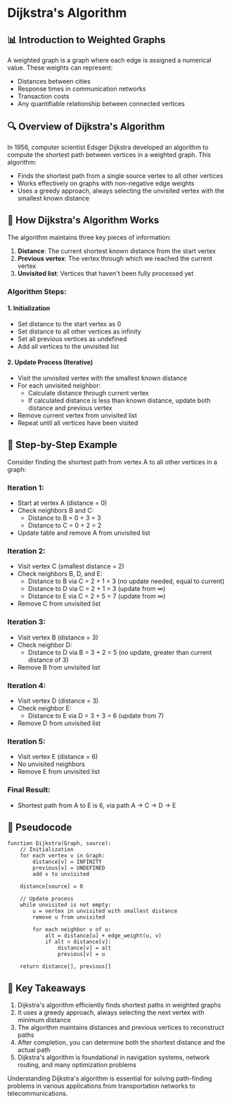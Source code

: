 # Dijkstra's Algorithm

## 📊 Introduction to Weighted Graphs

A weighted graph is a graph where each edge is assigned a numerical value. These weights can represent:
- Distances between cities
- Response times in communication networks
- Transaction costs
- Any quantifiable relationship between connected vertices

## 🔍 Overview of Dijkstra's Algorithm

In 1956, computer scientist Edsger Dijkstra developed an algorithm to compute the shortest path between vertices in a weighted graph. This algorithm:
- Finds the shortest path from a single source vertex to all other vertices
- Works effectively on graphs with non-negative edge weights
- Uses a greedy approach, always selecting the unvisited vertex with the smallest known distance

## 🔢 How Dijkstra's Algorithm Works

The algorithm maintains three key pieces of information:
1. **Distance**: The current shortest known distance from the start vertex
2. **Previous vertex**: The vertex through which we reached the current vertex
3. **Unvisited list**: Vertices that haven't been fully processed yet

### Algorithm Steps:

#### 1. Initialization
- Set distance to the start vertex as 0
- Set distance to all other vertices as infinity
- Set all previous vertices as undefined
- Add all vertices to the unvisited list

#### 2. Update Process (Iterative)
- Visit the unvisited vertex with the smallest known distance
- For each unvisited neighbor:
  - Calculate distance through current vertex
  - If calculated distance is less than known distance, update both distance and previous vertex
- Remove current vertex from unvisited list
- Repeat until all vertices have been visited

## 🧮 Step-by-Step Example

Consider finding the shortest path from vertex A to all other vertices in a graph:

### Iteration 1:
- Start at vertex A (distance = 0)
- Check neighbors B and C:
  - Distance to B = 0 + 3 = 3
  - Distance to C = 0 + 2 = 2
- Update table and remove A from unvisited list

### Iteration 2:
- Visit vertex C (smallest distance = 2)
- Check neighbors B, D, and E:
  - Distance to B via C = 2 + 1 = 3 (no update needed, equal to current)
  - Distance to D via C = 2 + 1 = 3 (update from ∞)
  - Distance to E via C = 2 + 5 = 7 (update from ∞)
- Remove C from unvisited list

### Iteration 3:
- Visit vertex B (distance = 3)
- Check neighbor D:
  - Distance to D via B = 3 + 2 = 5 (no update, greater than current distance of 3)
- Remove B from unvisited list

### Iteration 4:
- Visit vertex D (distance = 3)
- Check neighbor E:
  - Distance to E via D = 3 + 3 = 6 (update from 7)
- Remove D from unvisited list

### Iteration 5:
- Visit vertex E (distance = 6)
- No unvisited neighbors
- Remove E from unvisited list

### Final Result:
- Shortest path from A to E is 6, via path A → C → D → E

## 🧩 Pseudocode

```
function Dijkstra(Graph, source):
    // Initialization
    for each vertex v in Graph:
        distance[v] = INFINITY
        previous[v] = UNDEFINED
        add v to unvisited
    
    distance[source] = 0
    
    // Update process
    while unvisited is not empty:
        u = vertex in unvisited with smallest distance
        remove u from unvisited
        
        for each neighbor v of u:
            alt = distance[u] + edge_weight(u, v)
            if alt < distance[v]:
                distance[v] = alt
                previous[v] = u
                
    return distance[], previous[]
```

## 🔑 Key Takeaways

1. Dijkstra's algorithm efficiently finds shortest paths in weighted graphs
2. It uses a greedy approach, always selecting the next vertex with minimum distance
3. The algorithm maintains distances and previous vertices to reconstruct paths
4. After completion, you can determine both the shortest distance and the actual path
5. Dijkstra's algorithm is foundational in navigation systems, network routing, and many optimization problems

Understanding Dijkstra's algorithm is essential for solving path-finding problems in various applications from transportation networks to telecommunications.